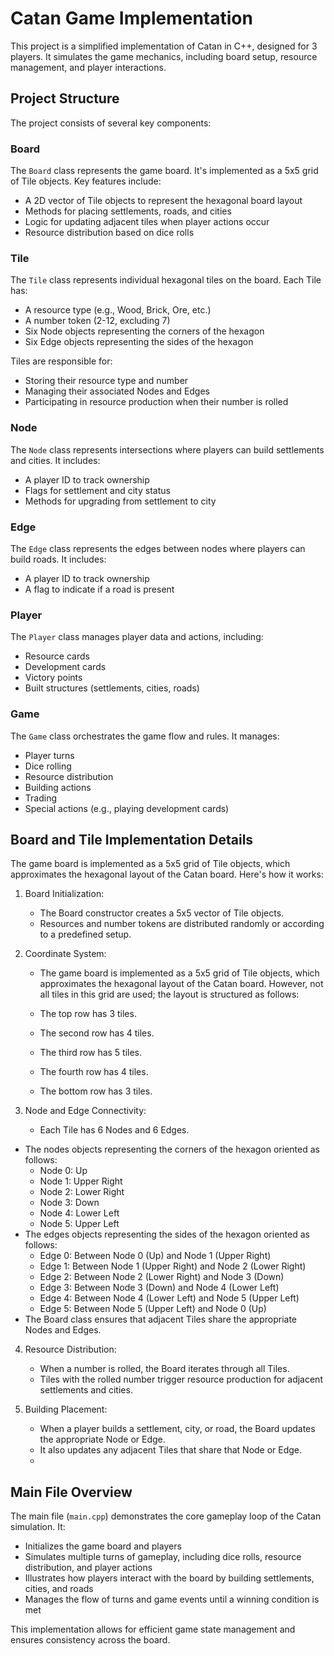 # Catan Game Implementation
This project is a simplified implementation of Catan in C++, designed for 3 players. It simulates the game mechanics, including board setup, resource management, and player interactions.

## Project Structure

The project consists of several key components:

### Board
The `Board` class represents the game board. It's implemented as a 5x5 grid of Tile objects. Key features include:
- A 2D vector of Tile objects to represent the hexagonal board layout
- Methods for placing settlements, roads, and cities
- Logic for updating adjacent tiles when player actions occur
- Resource distribution based on dice rolls

### Tile
The `Tile` class represents individual hexagonal tiles on the board. Each Tile has:
- A resource type (e.g., Wood, Brick, Ore, etc.)
- A number token (2-12, excluding 7)
- Six Node objects representing the corners of the hexagon
- Six Edge objects representing the sides of the hexagon

Tiles are responsible for:
- Storing their resource type and number
- Managing their associated Nodes and Edges
- Participating in resource production when their number is rolled

### Node
The `Node` class represents intersections where players can build settlements and cities. It includes:
- A player ID to track ownership
- Flags for settlement and city status
- Methods for upgrading from settlement to city

### Edge
The `Edge` class represents the edges between nodes where players can build roads. It includes:
- A player ID to track ownership
- A flag to indicate if a road is present

### Player
The `Player` class manages player data and actions, including:
- Resource cards
- Development cards
- Victory points
- Built structures (settlements, cities, roads)

### Game
The `Game` class orchestrates the game flow and rules. It manages:
- Player turns
- Dice rolling
- Resource distribution
- Building actions
- Trading
- Special actions (e.g., playing development cards)

## Board and Tile Implementation Details

The game board is implemented as a 5x5 grid of Tile objects, which approximates the hexagonal layout of the Catan board. Here's how it works:

1. Board Initialization:
   - The Board constructor creates a 5x5 vector of Tile objects.
   - Resources and number tokens are distributed randomly or according to a predefined setup.

2. Coordinate System:
   - The game board is implemented as a 5x5 grid of Tile objects, which approximates the hexagonal layout of the Catan board. However, not all tiles in this grid are used; the layout is structured as follows:

   - The top row has 3 tiles.
   - The second row has 4 tiles.
   - The third row has 5 tiles.
   - The fourth row has 4 tiles.
   - The bottom row has 3 tiles.
   

3. Node and Edge Connectivity:
   - Each Tile has 6 Nodes and 6 Edges.
  - The nodes objects representing the corners of the hexagon oriented as follows:
     - Node 0: Up
     - Node 1: Upper Right
     - Node 2: Lower Right
     - Node 3: Down
     - Node 4: Lower Left
     - Node 5: Upper Left
  - The edges objects representing the sides of the hexagon oriented as follows:
     - Edge 0: Between Node 0 (Up) and Node 1 (Upper Right)
     - Edge 1: Between Node 1 (Upper Right) and Node 2 (Lower Right)
     - Edge 2: Between Node 2 (Lower Right) and Node 3 (Down)
     - Edge 3: Between Node 3 (Down) and Node 4 (Lower Left)
     - Edge 4: Between Node 4 (Lower Left) and Node 5 (Upper Left)
     - Edge 5: Between Node 5 (Upper Left) and Node 0 (Up)
   - The Board class ensures that adjacent Tiles share the appropriate Nodes and Edges.
4. Resource Distribution:
   - When a number is rolled, the Board iterates through all Tiles.
   - Tiles with the rolled number trigger resource production for adjacent settlements and cities.

5. Building Placement:
   - When a player builds a settlement, city, or road, the Board updates the appropriate Node or Edge.
   - It also updates any adjacent Tiles that share that Node or Edge.
   - 
## Main File Overview

The main file (`main.cpp`) demonstrates the core gameplay loop of the Catan simulation. It:
- Initializes the game board and players
- Simulates multiple turns of gameplay, including dice rolls, resource distribution, and player actions
- Illustrates how players interact with the board by building settlements, cities, and roads
- Manages the flow of turns and game events until a winning condition is met

This implementation allows for efficient game state management and ensures consistency across the board.
